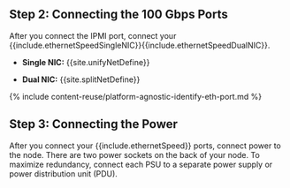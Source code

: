 ## Step 2: Connecting the 100 Gbps Ports

After you connect the IPMI port, connect your {{include.ethernetSpeedSingleNIC}}{{include.ethernetSpeedDualNIC}}.

* **Single NIC:** {{site.unifyNetDefine}}

* **Dual NIC:** {{site.splitNetDefine}} 

{% include content-reuse/platform-agnostic-identify-eth-port.md %}

## Step 3: Connecting the Power
After you connect your {{include.ethernetSpeed}} ports, connect power to the node. There are two power sockets on the back of your node. To maximize redundancy, connect each PSU to a separate power supply or power distribution unit (PDU).
